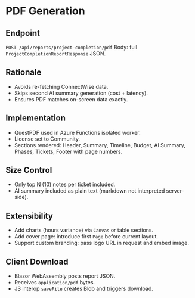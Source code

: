 # PDF Generation

## Endpoint
`POST /api/reports/project-completion/pdf`
Body: full `ProjectCompletionReportResponse` JSON.

## Rationale
- Avoids re-fetching ConnectWise data.
- Skips second AI summary generation (cost + latency).
- Ensures PDF matches on-screen data exactly.

## Implementation
- QuestPDF used in Azure Functions isolated worker.
- License set to Community.
- Sections rendered: Header, Summary, Timeline, Budget, AI Summary, Phases, Tickets, Footer with page numbers.

## Size Control
- Only top N (10) notes per ticket included.
- AI summary included as plain text (markdown not interpreted server-side).

## Extensibility
- Add charts (hours variance) via `Canvas` or table sections.
- Add cover page: introduce first `Page` before current layout.
- Support custom branding: pass logo URL in request and embed image.

## Client Download
- Blazor WebAssembly posts report JSON.
- Receives `application/pdf` bytes.
- JS interop `saveFile` creates Blob and triggers download.
